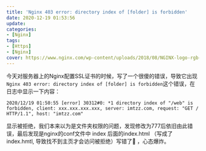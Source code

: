 ```yaml
---
title: 'Nginx 403 error: directory index of [folder] is forbidden'
date: 2020-12-19 01:53:56
update:
categories:
- [Nginx]
tags:
- [Https]
- [Nginx]
cover: https://www.nginx.com/wp-content/uploads/2018/08/NGINX-logo-rgb-large.png
---
```








今天对服务器上的Nginx配置SSL证书的时候，写了一个很傻的错误，导致它出现 `Nginx 403 error: directory index of [folder] is forbidden`这个错误，在日志中显示一下内容：

```
2020/12/19 01:50:55 [error] 30312#0: *1 directory index of "/web" is forbidden, client: xxx.xxx.xxx.xxx, server: imtzz.com, request: "GET / HTTP/1.1", host: "imtzz.com"
```

显示被拒绝，我们本来以为是文件夹权限的问题，发现修改为777后依旧由此错误，最后发现是nginx的conf文件中 index 后面的index.html （写成了 index.hmtl, 导致找不到主页才会访问被拒绝）写错了🙂 ，心态爆炸。
